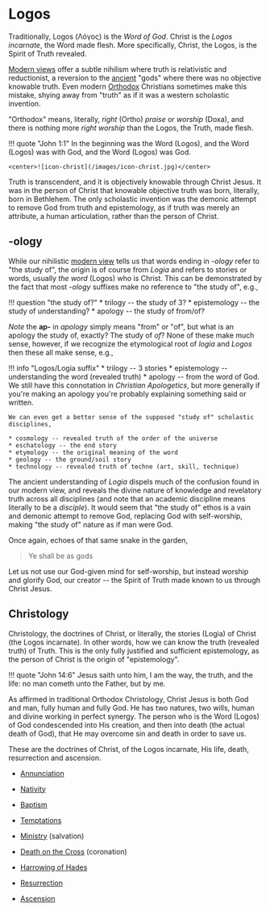 # Logos

Traditionally, Logos (Λόγος) is the *Word of God*.
Christ is the *Logos incarnate*, the Word made flesh. 
More specifically, Christ, the Logos, is the Spirit of Truth revealed.

[Modern views](../modern-views/index.md) offer a subtle nihilism where truth is relativistic and reductionist, a reversion to the [ancient](../ancient-views/index.md) "gods" where there was no objective knowable truth.
Even modern
 [Orthodox](http://orthodoxinfo.com/general/doctrine1.aspx)
 Christians sometimes make this mistake, shying away from "truth" as if it was a western scholastic invention.

"Orthodox" means, literally, *right* (Ortho) *praise* or *worship* (Doxa), and there is nothing more *right worship* than the Logos, the Truth, made flesh.

!!! quote "John 1:1"
    In the beginning was the Word (Logos), and the Word (Logos) was with God, and the Word (Logos) was God.

    <center>![icon-christ](/images/icon-christ.jpg)</center>

Truth is transcendent, and it is objectively knowable through Christ Jesus.
It was in the person of Christ that knowable objective truth was born, literally, born in Bethlehem.
The only scholastic invention was the demonic attempt to remove God from truth and epistemology, as if truth was merely an attribute, a human articulation, rather than the person of Christ.








## -ology

While our nihilistic [modern view](../modern-views/index.md) tells us that words ending in *-ology* refer to "the study of",
 the origin is of course from *Logia* and refers to stories or words, usually *the word* (Logos) who is Christ.
This can be demonstrated by the fact that most *-ology* suffixes make no reference to "the study of", e.g.,

!!! question "the study of?"
    * trilogy -- the study of 3?
    * epistemology -- the study of understanding?
    * apology -- the study of from/of?

*Note* the **ap-** in *apology* simply means "from" or "of", but what is an apology the study of, exactly? The study of *of*?
None of these make much sense, however, if we recognize the etymological root of *logia* and *Logos* then these all make sense, e.g.,

!!! info "Logos/Logia suffix"
    * trilogy -- 3 stories
    * epistemology -- understanding the word (revealed truth)
    * apology -- from the word of God. We still have this connotation in *Christian Apologetics*, but more generally if you're making an apology you're probably explaining something said or written.
    
    We can even get a better sense of the supposed "study of" scholastic disciplines,
    
    * cosmology -- revealed truth of the order of the universe
    * eschatology -- the end story
    * etymology -- the original meaning of the word
    * geology -- the ground/soil story
    * technology -- revealed truth of techne (art, skill, technique)

The ancient understanding of *Logia* dispels much of the confusion found in our modern view, and reveals the divine nature of knowledge and revelatory truth across all disciplines (and note that an academic discipline means literally to be a *disciple*).
It would seem that "the study of" ethos is a vain and demonic attempt to remove God, replacing God with self-worship, making "the study of" nature as if man were God.

Once again, echoes of that same snake in the garden,

> Ye shall be as gods

Let us not use our God-given mind for self-worship, but instead worship and glorify God, our creator -- the Spirit of Truth made known to us through Christ Jesus.








## Christology

Christology, the doctrines of Christ, or literally, the stories (Logia) of Christ (the Logos incarnate).
In other words, how we can know the truth (revealed truth) of Truth.
This is the only fully justified and sufficient epistemology, as the person of Christ is the origin of "epistemology".

!!! quote "John 14:6"
    Jesus saith unto him, I am the way, the truth, and the life: no man cometh unto the Father, but by me.

As affirmed in traditional Orthodox Christology, Christ Jesus is both God and man, fully human and fully God. He has two natures, two wills, human and divine working in perfect synergy.
The person who is the Word (Logos) of God condescended into His creation, and then into death (the actual death of God), that He may overcome sin and death in order to save us.

These are the doctrines of Christ, of the Logos incarnate, His life, death, resurrection and ascension.

* [Annunciation](annunciation.md)

* [Nativity](nativity.md)

* [Baptism](baptism.md)

* [Temptations](temptations.md)

* [Ministry](ministry.md) (salvation)

* [Death on the Cross](cross.md) (coronation)

* [Harrowing of Hades](harrowing.md)

* [Resurrection](resurrection.md)

* [Ascension](ascension.md)































